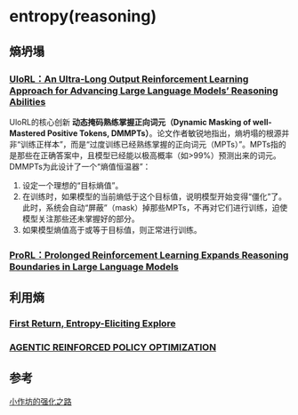# entropy(reasoning)

## 熵坍塌

### [UloRL：An Ultra-Long Output Reinforcement Learning Approach for Advancing Large Language Models’ Reasoning Abilities](../../reading/Reasoning/UloRL：An%20Ultra-Long%20Output%20Reinforcement%20Learning%20Approach%20for%20Advancing%20Large%20Language%20Models’%20Reasoning%20Abilities.md)

UloRL的核心创新 **动态掩码熟练掌握正向词元（Dynamic Masking of well-Mastered Positive Tokens, DMMPTs）**。论文作者敏锐地指出，熵坍塌的根源并非“训练正样本”，而是“过度训练已经熟练掌握的正向词元（MPTs）”。MPTs指的是那些在正确答案中，且模型已经能以极高概率（如>99%）预测出来的词元。DMMPTs为此设计了一个“熵值恒温器”：
1.  设定一个理想的“目标熵值”。
2.  在训练时，如果模型的当前熵低于这个目标值，说明模型开始变得“僵化”了。此时，系统会自动“屏蔽”（mask）掉那些MPTs，不再对它们进行训练，迫使模型关注那些还未掌握好的部分。
3.  如果模型熵值高于或等于目标值，则正常进行训练。

### [ProRL：Prolonged Reinforcement Learning Expands Reasoning Boundaries in Large Language Models](../../reading/Reasoning/ProRL：Prolonged%20Reinforcement%20Learning%20Expands%20Reasoning%20Boundaries%20in%20Large%20Language%20Models.md)


## 利用熵

### [First Return, Entropy-Eliciting Explore](../../reading/Reasoning/First%20Return,%20Entropy-Eliciting%20Explore.md)

### [AGENTIC REINFORCED POLICY OPTIMIZATION](../../reading/Agent/AGENTIC%20REINFORCED%20POLICY%20OPTIMIZATION.md)





## 参考

[小作坊的强化之路](https://zhuanlan.zhihu.com/p/1925691663654850602)
